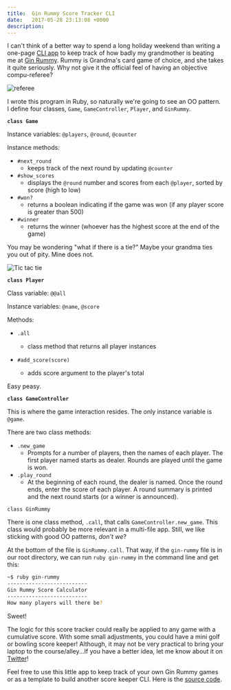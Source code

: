 ```yaml
---
title:  Gin Rummy Score Tracker CLI
date:   2017-05-28 23:13:08 +0000
description: 
---
```



I can't think of a better way to spend a long holiday weekend than writing a one-page [CLI app](https://en.wikipedia.org/wiki/Command-line_interface) to keep track of how badly my grandmother is beating me at [Gin Rummy](https://en.wikipedia.org/wiki/Gin_rummy). Rummy is Grandma's card game of choice, and she takes it quite seriously. Why not give it the official feel of having an objective compu-referee? 

![referee](https://media.giphy.com/media/l0Iy9rv9r4nNyKKwU/giphy.gif)

I wrote this program in Ruby, so naturally we're going to see an OO pattern. I define four classes, `Game`, `GameController`, `Player`, and `GinRummy`. 

**`class Game`**

Instance variables: `@players`, `@round`, `@counter`

Instance methods:

- `#next_round`  
	- keeps track of the next round by updating `@counter` 
- `#show_scores`
	- displays the `@round` number and scores from each `@player`, sorted by score (high to low)
- `#won?`
	- returns a boolean indicating if the game was won (if any player score is greater than 500)
- `#winner`
	- returns the winner (whoever has the highest score at the end of the game)

You may be wondering "what if there is a tie?" Maybe your grandma ties you out of pity. Mine does not.

![Tic tac tie](https://media.giphy.com/media/d8BMUC8enESvS/giphy.gif)

**`class Player`**

Class variable: `@@all`

Instance variables: `@name`, `@score`

Methods:
	
- `.all` 
	- class method that returns all player instances

- `#add_score(score)` 
	 - adds score argument to the player's total


Easy peasy.

**`class GameController`**

This is where the game interaction resides. The only instance variable is `@game`.

There are two class methods: 

- `.new_game` 
	- Prompts for a number of players, then the names of each player. The first player named starts as dealer. Rounds are played until the game is won.
- `.play_round`
	- At the beginning of each round, the dealer is named. Once the round ends, enter the score of each player. A round summary is printed and the next round starts (or a winner is announced). 

`class GinRummy`

There is one class method, `.call`, that calls `GameController.new_game`. This class would probably be more relevant in a multi-file app. Still, we like sticking with good OO patterns, *don't we*?

At the bottom of the file is `GinRummy.call`. That way, if the `gin-rummy` file is in our root directory, we can run `ruby gin-rummy` in the command line and get this:

```bash
~$ ruby gin-rummy
--------------------------
Gin Rummy Score Calculator
--------------------------
How many players will there be?
```

Sweet!

The logic for this score tracker could really be applied to any game with a cumulative score. With some small adjustments, you could have a mini golf or bowling score keeper! Although, it may not be very practical to bring your laptop to the course/alley...If you have a better idea, let me know about it on [Twitter](https://twitter.com/BeejLuig)!

Feel free to use this little app to keep track of your own Gin Rummy games or as a template to build another score keeper CLI. Here is the [source code](https://gist.github.com/BeejLuig/8dfea53ac75c7ff4433da819672b68e2). 
